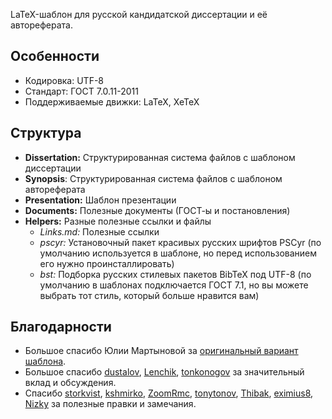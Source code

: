 LaTeX-шаблон для русской кандидатской диссертации и её автореферата.

## Особенности
* Кодировка: UTF-8
* Стандарт: ГОСТ 7.0.11-2011
* Поддерживаемые движки: LaTeX, XeTeX

## Структура
* **Dissertation:** Структурированная система файлов с шаблоном диссертации
* **Synopsis**: Структурированная система файлов с шаблоном автореферата
* **Presentation:** Шаблон презентации
* **Documents:** Полезные документы (ГОСТ-ы и постановления)
* **Helpers:** Разные полезные ссылки и файлы
    * *Links.md:* Полезные ссылки
    * *pscyr:* Установочный пакет красивых русских шрифтов PSCyr (по умолчанию используется в шаблоне, но перед использованием его нужно проинсталлировать)
    * *bst:* Подборка русских стилевых пакетов BibTeX под UTF-8 (по умолчанию в шаблонах подключается ГОСТ 7.1, но вы можете выбрать тот стиль, который больше нравится вам)

## Благодарности
* Большое спасибо Юлии Мартыновой за [оригинальный вариант шаблона](http://alessia-lano.livejournal.com/4267.html).
* Большое спасибо [dustalov](https://github.com/dustalov), [Lenchik](https://github.com/Lenchik), [tonkonogov](https://github.com/tonkonogov) за значительный вклад и обсуждения.
* Спасибо [storkvist](https://github.com/storkvist), [kshmirko](https://github.com/kshmirko), [ZoomRmc](https://github.com/ZoomRmc), [tonytonov](https://github.com/tonytonov), [Thibak](https://github.com/Thibak), [eximius8](https://github.com/eximius8), [Nizky](https://github.com/Nizky) за полезные правки и замечания.